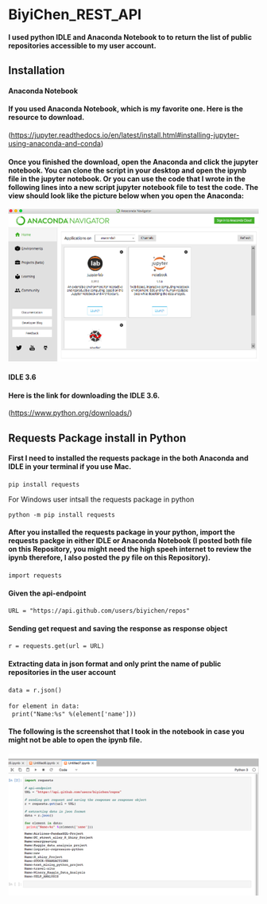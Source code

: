 # BiyiChen_REST_API
#### I used python IDLE and Anaconda Notebook to to return the list of public repositories accessible to my user account. 

## Installation 
#### Anaconda Notebook
#### If you used Anaconda Notebook, which is my favorite one. Here is the resource to download.
(https://jupyter.readthedocs.io/en/latest/install.html#installing-jupyter-using-anaconda-and-conda)
#### Once you finished the download, open the Anaconda and click the jupyter notebook. You can clone the script in your desktop and open the ipynb file in the jupyter notebook. Or you can use the code that I wrote in the following lines into a new script jupyter notebook file to test the code. The view should look like the picture below when you open the Anaconda:
<img src="jupyternotebook.png" class="img-responsive img-circle" alt="Anaconda">

#### IDLE 3.6
#### Here is the link for downloading the IDLE 3.6.
(https://www.python.org/downloads/)


## Requests Package install in Python

#### First I need to installed the requests package in the both Anaconda and IDLE in your terminal if you use Mac. 

```
pip install requests
```
For Windows user intsall the requests package in python
```
python -m pip install requests
```

#### After you installed the requests package in your python, import the requests packge in either IDLE or Anaconda Notebook (I posted both file on this Repository, you might need the high speeh internet to review the ipynb therefore, I also posted the py file on this Repository). 
```
import requests 
```
#### Given the api-endpoint 
```
URL = "https://api.github.com/users/biyichen/repos"
```
#### Sending get request and saving the response as response object
```
r = requests.get(url = URL) 
```
#### Extracting data in json format and only print the name of public repositories in the user account
```
data = r.json() 
  
for element in data:
 print("Name:%s" %(element['name']))
```
#### The following is the screenshot that I took in the notebook in case you might not be able to open the ipynb file.
<img src="BIYICHEN_REST_API_NOTEBOOK.png" class="img-responsive img-circle" alt="API">
